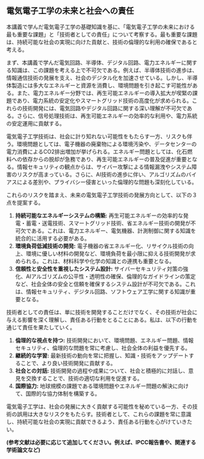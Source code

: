 ## 電気電子工学の未来と社会への責任

本講義で学んだ電気電子工学の基礎知識を基に、「電気電子工学の未来における最も重要な課題」と「技術者としての責任」について考察する。最も重要な課題は、持続可能な社会の実現に向けた貢献と、技術の倫理的な利用の確保であると考える。

まず、本講義で学んだ電気回路、半導体、デジタル回路、電力エネルギーに関する知識は、この課題を考える上で不可欠である。例えば、半導体技術の進歩は、情報通信技術の発展を支え、社会のデジタル化を加速させている。しかし、半導体製造には多大なエネルギーと資源を消費し、環境問題を引き起こす可能性がある。また、電力エネルギー分野では、再生可能エネルギーの導入拡大が喫緊の課題であり、電力系統の安定化やスマートグリッド技術の高度化が求められる。これらの技術開発には、電気回路やデジタル回路に関する深い理解が不可欠である。さらに、信号処理技術は、再生可能エネルギーの効率的な利用や、電力系統の安定運用に貢献する。

電気電子工学技術は、社会に計り知れない可能性をもたらす一方、リスクも伴う。環境問題としては、電子機器の廃棄物による環境汚染や、データセンターの電力消費によるCO2排出増加が挙げられる。エネルギー問題としては、化石燃料への依存からの脱却が急務であり、再生可能エネルギーの普及促進が重要となる。情報セキュリティの観点からは、サイバー攻撃による情報漏洩やシステム障害のリスクが高まっている。さらに、AI技術の進歩に伴い、アルゴリズムのバイアスによる差別や、プライバシー侵害といった倫理的な問題も深刻化している。

これらのリスクを踏まえ、未来の電気電子工学技術の発展方向として、以下の３点を提案する。

1. **持続可能なエネルギーシステムの構築:** 再生可能エネルギーの効率的な発電・蓄電・送電技術、スマートグリッド技術、省エネルギー技術の開発が不可欠である。これは、電力エネルギー、電気機器、計測制御に関する知識を統合的に活用する必要がある。
2. **環境負荷低減技術の開発:** 電子機器の省エネルギー化、リサイクル技術の向上、環境に優しい材料の開発など、環境負荷を最小限に抑える技術開発が求められる。これは、材料科学や化学の知識との連携も重要となる。
3. **信頼性と安全性を重視したシステム設計:** サイバーセキュリティ対策の強化、AIアルゴリズムの公平性・透明性の確保、倫理的なガイドラインの策定など、社会全体の安全と信頼を確保するシステム設計が不可欠である。これは、情報セキュリティ、デジタル回路、ソフトウェア工学に関する知識が重要となる。


技術者としての責任は、単に技術を開発することだけでなく、その技術が社会に与える影響を深く理解し、責任ある行動をとることにある。私は、以下の行動を通じて責任を果たしていく。

1. **倫理的な視点を持つ:** 技術開発において、環境問題、エネルギー問題、情報セキュリティ、倫理的な問題を常に考慮し、社会全体の利益を優先する。
2. **継続的な学習:** 最新技術の動向を常に把握し、知識・技術をアップデートすることで、より良い技術開発に貢献する。
3. **社会との対話:** 技術開発の過程や成果について、社会と積極的に対話し、意見を交換することで、技術の適切な利用を促進する。
4. **国際協力:** 地球規模の課題である環境問題やエネルギー問題の解決に向けて、国際的な協力体制を構築する。


電気電子工学は、社会の発展に大きく貢献する可能性を秘めている一方、その技術の誤用は大きなリスクをもたらす。技術者として、これらの課題を常に意識し、持続可能な社会の実現に貢献できるよう、責任ある行動を心がけていきたい。


**(参考文献は必要に応じて追加してください。例えば、IPCC報告書や、関連する学術論文など)**
